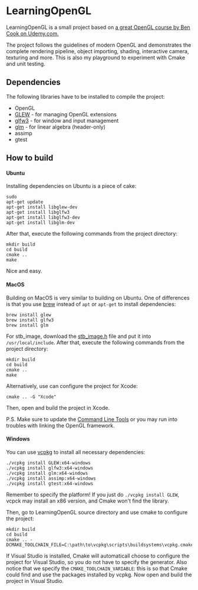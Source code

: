 # LearningOpenGL
LearningOpenGL is a small project based on [a great OpenGL course by Ben Cook on Udemy.com.](https://www.udemy.com/course/graphics-with-modern-opengl)

The project follows the guidelines of modern OpenGL and demonstrates the complete rendering pipeline, object importing, shading, interactive camera, texturing and more. This is also my playground to experiment with Cmake and unit testing.

## Dependencies
The following libraries have to be installed to compile the project:
* OpenGL
* [GLEW](http://glew.sourceforge.net/) - for managing OpenGL extensions
* [glfw3](https://www.glfw.org/) - for window and input management
* [glm](https://glm.g-truc.net/0.9.9/index.html) - for linear algebra (header-only)
* assimp
* gtest

## How to build

#### Ubuntu
Installing dependencies on Ubuntu is a piece of cake:
```
sudo
apt-get update
apt-get install libglew-dev
apt-get install libglfw3
apt-get install libglfw3-dev
apt-get install libglm-dev
```
After that, execute the following commands from the project directory:
```
mkdir build
cd build
cmake .. 
make
```
Nice and easy.
#### MacOS
Building on MacOS is very similar to building on Ubuntu. One of differences is that you use [brew](https://brew.sh/) instead of `apt` or `apt-get` to install dependencies:
```
brew install glew
brew install glfw3
brew install glm
```
For stb_image, download the [stb_image.h](https://github.com/nothings/stb/blob/master/stb_image.h) file and put it into `/usr/local/include`. After that, execute the following commands from the project directory:
```
mkdir build
cd build
cmake ..
make
```
Alternatively, use can configure the project for Xcode:
```
cmake .. -G "Xcode"
```
Then, open and build the project in Xcode.

P.S. Make sure to update the [Command Line Tools](developer.apple.com/download/more) or you may run into troubles with linking the OpenGL framework.

#### Windows
You can use [vcpkg](https://github.com/microsoft/vcpkg) to install all necessary dependencies:
```
./vcpkg install GLEW:x64-windows
./vcpkg install glfw3:x64-windows
./vcpkg install glm:x64-windows
./vcpkg install assimp:x64-windows
./vcpkg install gtest:x64-windows
```
Remember to specify the platform! If you just do `./vcpkg install GLEW`, vcpck may install an x86 version, and Cmake won't find the library.

Then, go to LearningOpenGL source directory and use cmake to configure the project:
```
mkdir build
cd build
cmake .. -DCMAKE_TOOLCHAIN_FILE=C:\path\to\vcpkg\scripts\buildsystems\vcpkg.cmake
```
If Visual Studio is installed, Cmake will automaticall choose to configure the project for Visual Studio, so you do not have to specify the generator. Also notice that we specify the `CMAKE_TOOLCHAIN_VARIABLE`: this is so that Cmake could find and use the packages installed by vcpkg. Now open and build the project in Visual Studio.

